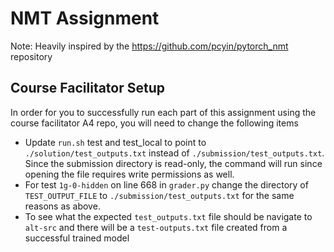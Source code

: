 # NMT Assignment
Note: Heavily inspired by the https://github.com/pcyin/pytorch_nmt repository

## Course Facilitator Setup
In order for you to successfully run each part of this assignment using the course facilitator A4 repo, you will need to change the following items
- Update `run.sh` test and test_local to point to  `./solution/test_outputs.txt` instead of `./submission/test_outputs.txt`. Since the submission directory is read-only, the command will run since opening the file requires write permissions as well.
- For test `1g-0-hidden` on line 668 in `grader.py` change the directory of `TEST_OUTPUT_FILE` to `./submission/test_outputs.txt` for the same reasons as above.
- To see what the expected `test_outputs.txt` file should be navigate to `alt-src` and there will be a `test-outputs.txt` file created from a successful trained model

